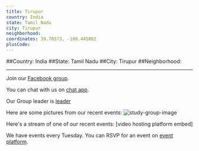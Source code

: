 ```yaml
---
title: Tirupur
country: India
state: Tamil Nadu
city: Tirupur
neighborhood: 
coordinates: 39.78373, -100.445882
plusCode:
---
```


##Country: India
##State: Tamil Nadu
##City: Tirupur
##Neighborhood: 
*****
Join our [Facebook group](https://www.facebook.com/groups/free.code.camp.tirupur).

You can chat with us on [chat app]().

Our Group leader is [leader]()

Here are some pictures from our recent events:
![study-group-image]()

Here's a stream of one of our recent events:
[video hosting platform embed]

We have events every Tuesday. You can RSVP for an event on [event platform]().
